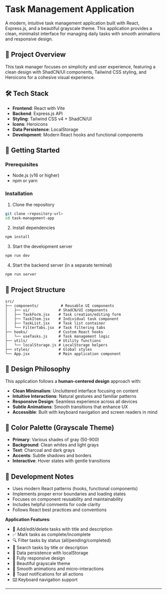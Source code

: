 # Task Management Application

A modern, intuitive task management application built with React, Express.js, and a beautiful grayscale theme. This application provides a clean, minimalist interface for managing daily tasks with smooth animations and responsive design.

## 🎯 Project Overview

This task manager focuses on simplicity and user experience, featuring a clean design with ShadCN/UI components, Tailwind CSS styling, and Heroicons for a cohesive visual experience.

## 🛠️ Tech Stack

- **Frontend**: React with Vite
- **Backend**: Express.js API
- **Styling**: Tailwind CSS v4 + ShadCN/UI
- **Icons**: Heroicons
- **Data Persistence**: LocalStorage
- **Development**: Modern React hooks and functional components

## 🚀 Getting Started

### Prerequisites
- Node.js (v16 or higher)
- npm or yarn

### Installation

1. Clone the repository
```bash
git clone <repository-url>
cd task-management-app
```

2. Install dependencies
```bash
npm install
```

3. Start the development server
```bash
npm run dev
```

4. Start the backend server (in a separate terminal)
```bash
npm run server
```

## 📁 Project Structure

```
src/
├── components/          # Reusable UI components
│   ├── ui/             # ShadCN/UI components
│   ├── TaskForm.jsx    # Task creation/editing form
│   ├── TaskItem.jsx    # Individual task component
│   ├── TaskList.jsx    # Task list container
│   └── FilterTabs.jsx  # Task filtering tabs
├── hooks/              # Custom React hooks
│   └── useTasks.js     # Task management logic
├── utils/              # Utility functions
│   └── localStorage.js # LocalStorage helpers
├── styles/             # Global styles
└── App.jsx             # Main application component
```

## 🎨 Design Philosophy

This application follows a **human-centered design** approach with:

- **Clean Minimalism**: Uncluttered interface focusing on content
- **Intuitive Interactions**: Natural gestures and familiar patterns
- **Responsive Design**: Seamless experience across all devices
- **Subtle Animations**: Smooth transitions that enhance UX
- **Accessible**: Built with keyboard navigation and screen readers in mind

## 🌈 Color Palette (Grayscale Theme)

- **Primary**: Various shades of gray (50-900)
- **Background**: Clean whites and light grays
- **Text**: Charcoal and dark grays
- **Accents**: Subtle shadows and borders
- **Interactive**: Hover states with gentle transitions

## 📝 Development Notes

- Uses modern React patterns (hooks, functional components)
- Implements proper error boundaries and loading states
- Focuses on component reusability and maintainability
- Includes helpful comments for code clarity
- Follows React best practices and conventions

**Application Features**:
- 📝 Add/edit/delete tasks with title and description
- ✅ Mark tasks as complete/incomplete
- 🔍 Filter tasks by status (all/pending/completed)
- 🔎 Search tasks by title or description
- 💾 Data persistence with localStorage
- 📱 Fully responsive design
- 🎨 Beautiful grayscale theme
- 🚀 Smooth animations and micro-interactions
- 🔔 Toast notifications for all actions
- ⌨️ Keyboard navigation support

---